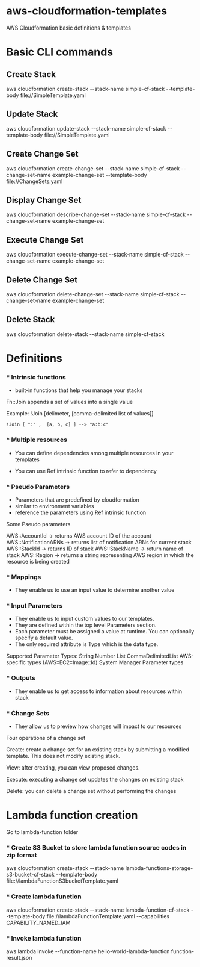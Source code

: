 # aws-cloudformation-templates
AWS Cloudformation basic definitions & templates

# Basic CLI commands

## Create Stack

aws cloudformation create-stack --stack-name simple-cf-stack --template-body file://SimpleTemplate.yaml

## Update Stack

aws cloudformation update-stack --stack-name simple-cf-stack --template-body file://SimpleTemplate.yaml

## Create Change Set

aws cloudformation create-change-set --stack-name simple-cf-stack --change-set-name example-change-set --template-body file://ChangeSets.yaml

## Display Change Set

aws cloudformation describe-change-set --stack-name simple-cf-stack --change-set-name example-change-set

## Execute Change Set

aws cloudformation execute-change-set --stack-name simple-cf-stack --change-set-name example-change-set

## Delete Change Set

aws cloudformation delete-change-set --stack-name simple-cf-stack --change-set-name example-change-set

## Delete Stack

aws cloudformation delete-stack --stack-name simple-cf-stack

# Definitions

### * Intrinsic functions
- built-in functions that help you manage your stacks

Fn::Join appends a set of values into a single value

Example: !Join [delimeter, [comma-delimited list of values]]

    !Join [ ":" ,  [a, b, c] ] --> "a:b:c"


### * Multiple resources

- You can define dependencies among multiple resources in your templates

- You can use Ref intrinsic function to refer to dependency


### * Pseudo Parameters

- Parameters that are predefined by cloudformation
- similar to environment variables
- reference the parameters using Ref intrinsic function

Some Pseudo parameters

AWS::AccountId -> returns AWS account ID of the account
AWS::NotificationARNs -> returns list of notification ARNs for current stack
AWS::StackId -> returns ID of stack
AWS::StackName -> return name of stack
AWS::Region -> returns a string representing AWS region in which the resource is being created

### * Mappings

- They enable us to use an input value to determine another value

### * Input Parameters

- They enable us to input custom values to our templates.
- They are defined within the top level Parameters section.
- Each parameter must be assigned a value at runtime. You can optionally specify a default value.
- The only required attribute is Type which is the data type.

Supported Parameter Types:
String
Number
List<Number>
CommaDelimitedList
AWS-specific types (AWS::EC2::Image::Id)
System Manager Parameter types


### *  Outputs

- They enable us to get access to information about resources within stack


### * Change Sets

- They allow us to preview how changes will impact to our resources

Four operations of a change set

Create: create a change set for an existing stack by submitting a modified template. This does not modify existing stack.

View: after creating, you can view proposed changes.
 
Execute: executing a change set updates the changes on existing stack

Delete: you can delete a change set without performing the changes


# Lambda function creation

Go to lambda-function folder

### * Create S3 Bucket to store lambda function source codes in zip format
aws cloudformation create-stack --stack-name lambda-functions-storage-s3-bucket-cf-stack --template-body file://lambdaFunctionS3bucketTemplate.yaml

### * Create lambda function
aws cloudformation create-stack --stack-name lambda-function-cf-stack --template-body file://lambdaFunctionTemplate.yaml --capabilities CAPABILITY_NAMED_IAM

### * Invoke lambda function
aws lambda invoke --function-name hello-world-lambda-function function-result.json

